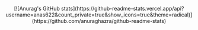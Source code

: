 
<p align="center">
    [![Anurag's GitHub stats](https://github-readme-stats.vercel.app/api?username=anas622&count_private=true&show_icons=true&theme=radical)](https://github.com/anuraghazra/github-readme-stats)
</p>
